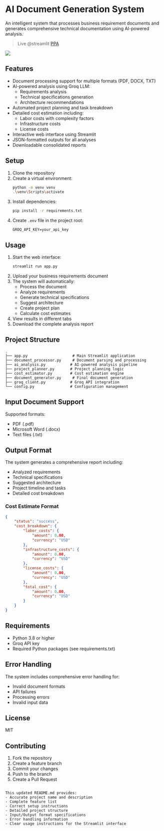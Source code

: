 # AI Document Generation System

An intelligent system that processes business requirement documents and generates comprehensive technical documentation using AI-powered analysis.

> Live @streamlit [PPA](https://project-proposal-agent-demo1.streamlit.app/)

![](https://raw.github.com/alphatechlogics/project-proposal-agent/bed768ef44e72cfb9ea56055caed08a363534d66/Screenshot%202025-06-16%20184716.png)

## Features

- Document processing support for multiple formats (PDF, DOCX, TXT)
- AI-powered analysis using Groq LLM:
  - Requirements analysis
  - Technical specifications generation
  - Architecture recommendations
- Automated project planning and task breakdown
- Detailed cost estimation including:
  - Labor costs with complexity factors
  - Infrastructure costs
  - License costs
- Interactive web interface using Streamlit
- JSON-formatted outputs for all analyses
- Downloadable consolidated reports

## Setup

1. Clone the repository
2. Create a virtual environment:
   ```bash
   python -m venv venv
   .\venv\Scripts\activate
   ```
3. Install dependencies:
   ```bash
   pip install -r requirements.txt
   ```
4. Create `.env` file in the project root:
   ```plaintext
   GROQ_API_KEY=your_api_key
   ```

## Usage

1. Start the web interface:
   ```bash
   streamlit run app.py
   ```
2. Upload your business requirements document
3. The system will automatically:
   - Process the document
   - Analyze requirements
   - Generate technical specifications
   - Suggest architecture
   - Create project plan
   - Calculate cost estimates
4. View results in different tabs
5. Download the complete analysis report

## Project Structure

```plaintext
.
├── app.py                    # Main Streamlit application
├── document_processor.py     # Document parsing and processing
├── ai_analysis.py           # AI-powered analysis pipeline
├── project_planner.py       # Project planning logic
├── cost_estimator.py        # Cost estimation engine
├── document_generator.py     # Final document generation
├── groq_client.py           # Groq API integration
└── config.py                # Configuration management
```

## Input Document Support

Supported formats:
- PDF (.pdf)
- Microsoft Word (.docx)
- Text files (.txt)

## Output Format

The system generates a comprehensive report including:
- Analyzed requirements
- Technical specifications
- Suggested architecture
- Project timeline and tasks
- Detailed cost breakdown

### Cost Estimate Format
```json
{
    "status": "success",
    "cost_breakdown": {
        "labor_costs": {
            "amount": 0.00,
            "currency": "USD"
        },
        "infrastructure_costs": {
            "amount": 0.00,
            "currency": "USD"
        },
        "license_costs": {
            "amount": 0.00,
            "currency": "USD"
        },
        "total_cost": {
            "amount": 0.00,
            "currency": "USD"
        }
    }
}
```

## Requirements

- Python 3.8 or higher
- Groq API key
- Required Python packages (see requirements.txt)

## Error Handling

The system includes comprehensive error handling for:
- Invalid document formats
- API failures
- Processing errors
- Invalid input data

## License

MIT

## Contributing

1. Fork the repository
2. Create a feature branch
3. Commit your changes
4. Push to the branch
5. Create a Pull Request
```

This updated README.md provides:
- Accurate project name and description
- Complete feature list
- Correct setup instructions
- Detailed project structure
- Input/Output format specifications
- Error handling information
- Clear usage instructions for the Streamlit interface
